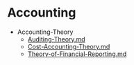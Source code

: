 
# Accounting

- Accounting-Theory
  - [Auditing-Theory.md](./Auditing-Theory.md)
  - [Cost-Accounting-Theory.md](./Cost-Accounting-Theory.md)
  - [Theory-of-Financial-Reporting.md](./Theory-of-Financial-Reporting.md)

